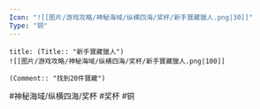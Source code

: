 ```yaml
---
Icon: "![[图片/游戏攻略/神秘海域/纵横四海/奖杯/新手寶藏獵人.png|30]]"
Type: "铜"
---
```

```ad-common-bronze-trophy
title: (Title:: "新手寶藏獵人")
![[图片/游戏攻略/神秘海域/纵横四海/奖杯/新手寶藏獵人.png|100]]

(Comment:: "找到20件寶藏")
```

#神秘海域/纵横四海/奖杯 #奖杯 #铜

